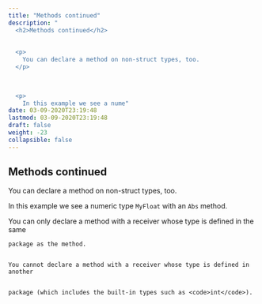 ```yaml
---
title: "Methods continued"
description: "
  <h2>Methods continued</h2>
  
  
  <p>
    You can declare a method on non-struct types, too.
  </p>
  

  
  <p>
    In this example we see a nume"
date: 03-09-2020T23:19:48
lastmod: 03-09-2020T23:19:48
draft: false
weight: -23
collapsible: false
---
```


  <h2>Methods continued</h2>
  
  
  <p>
    You can declare a method on non-struct types, too.
  </p>
  

  
  <p>
    In this example we see a numeric type <code>MyFloat</code> with an <code>Abs</code> method.
  </p>
  

  
  <p>
    You can only declare a method with a receiver whose type is defined in the same


    package as the method.


    You cannot declare a method with a receiver whose type is defined in another


    package (which includes the built-in types such as <code>int</code>).
  </p>
  

	
		
	


                                                